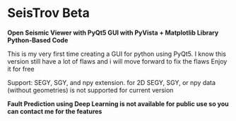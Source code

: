 # SeisTrov Beta
<strong> Open Seismic Viewer with PyQt5 GUI with PyVista + Matplotlib Library Python-Based Code </strong>

This is my very first time creating a GUI for python using PyQt5. I know this version still have a lot of flaws and i will move forward to fix the flaws
Enjoy it for free

Support:
SEGY, SGY, and npy extension. for 2D SEGY, SGY, or npy data (without geometries) is not supported for current version

<strong> Fault Prediction using Deep Learning is not available for public use so you can contact me for the features </strong>

